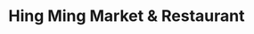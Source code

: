 ---
title: "Hing Ming Market & Restaurant"
url: /portland/hing-ming-market-und-restaurant/
shop: Supermarkt
---